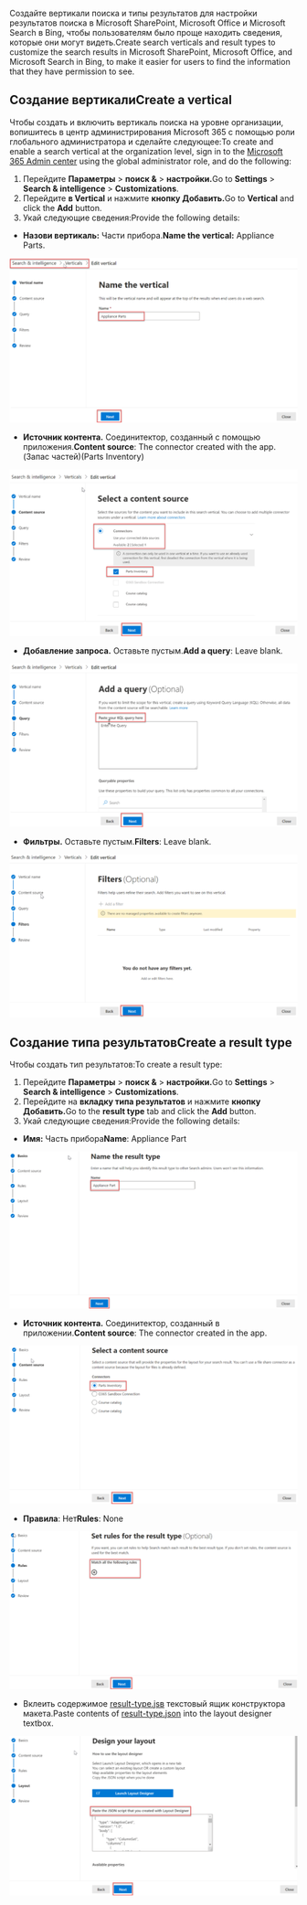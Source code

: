 <!-- markdownlint-disable MD002 MD025 MD041 -->

<span data-ttu-id="3cca9-101">Создайте вертикали поиска и типы результатов для настройки результатов поиска в Microsoft SharePoint, Microsoft Office и Microsoft Search в Bing, чтобы пользователям было проще находить сведения, которые они могут видеть.</span><span class="sxs-lookup"><span data-stu-id="3cca9-101">Create search verticals and result types to customize the search results in Microsoft SharePoint, Microsoft Office, and Microsoft Search in Bing, to make it easier for users to find the information that they have permission to see.</span></span>

## <a name="create-a-vertical"></a><span data-ttu-id="3cca9-102">Создание вертикали</span><span class="sxs-lookup"><span data-stu-id="3cca9-102">Create a vertical</span></span>

<span data-ttu-id="3cca9-103">Чтобы создать и включить вертикаль поиска на [](https://admin.microsoft.com/) уровне организации, вопишитесь в центр администрирования Microsoft 365 с помощью роли глобального администратора и сделайте следующее:</span><span class="sxs-lookup"><span data-stu-id="3cca9-103">To create and enable a search vertical at the organization level, sign in to the [Microsoft 365 Admin center](https://admin.microsoft.com/) using the global administrator role, and do the following:</span></span>

1. <span data-ttu-id="3cca9-104">Перейдите **Параметры**  >  **поиск &**  >  **настройки.**</span><span class="sxs-lookup"><span data-stu-id="3cca9-104">Go to **Settings** > **Search & intelligence** > **Customizations**.</span></span>
2. <span data-ttu-id="3cca9-105">Перейдите **в Vertical** и нажмите **кнопку Добавить.**</span><span class="sxs-lookup"><span data-stu-id="3cca9-105">Go to **Vertical** and click the **Add** button.</span></span>
3. <span data-ttu-id="3cca9-106">Укай следующие сведения:</span><span class="sxs-lookup"><span data-stu-id="3cca9-106">Provide the following details:</span></span>
  * <span data-ttu-id="3cca9-107">**Назови вертикаль:** Части прибора.</span><span class="sxs-lookup"><span data-stu-id="3cca9-107">**Name the vertical:** Appliance Parts.</span></span>

   ![Снимок экрана раздела "Имя вертикали"](images/connectors-images/build11.png)

  * <span data-ttu-id="3cca9-109">**Источник контента.** Соединитектор, созданный с помощью приложения.</span><span class="sxs-lookup"><span data-stu-id="3cca9-109">**Content source**: The connector created with the app.</span></span> <span data-ttu-id="3cca9-110">(Запас частей)</span><span class="sxs-lookup"><span data-stu-id="3cca9-110">(Parts Inventory)</span></span>

   ![Снимок экрана раздела "Источник контента"](images/connectors-images/build12.png)

  * <span data-ttu-id="3cca9-112">**Добавление запроса.** Оставьте пустым.</span><span class="sxs-lookup"><span data-stu-id="3cca9-112">**Add a query**: Leave blank.</span></span>

   ![Снимок экрана раздела "Добавление запроса"](images/connectors-images/build13.png)

  * <span data-ttu-id="3cca9-114">**Фильтры.** Оставьте пустым.</span><span class="sxs-lookup"><span data-stu-id="3cca9-114">**Filters**: Leave blank.</span></span>

   ![Снимок экрана раздела "Фильтры"](images/connectors-images/build14.png)

## <a name="create-a-result-type"></a><span data-ttu-id="3cca9-116">Создание типа результатов</span><span class="sxs-lookup"><span data-stu-id="3cca9-116">Create a result type</span></span>

<span data-ttu-id="3cca9-117">Чтобы создать тип результатов:</span><span class="sxs-lookup"><span data-stu-id="3cca9-117">To create a result type:</span></span>

1. <span data-ttu-id="3cca9-118">Перейдите **Параметры**  >  **поиск &**  >  **настройки.**</span><span class="sxs-lookup"><span data-stu-id="3cca9-118">Go to **Settings** > **Search & intelligence** > **Customizations**.</span></span>
2. <span data-ttu-id="3cca9-119">Перейдите на **вкладку типа результатов** и нажмите **кнопку Добавить.**</span><span class="sxs-lookup"><span data-stu-id="3cca9-119">Go to the **result type** tab and click the **Add** button.</span></span>
3. <span data-ttu-id="3cca9-120">Укай следующие сведения:</span><span class="sxs-lookup"><span data-stu-id="3cca9-120">Provide the following details:</span></span>

  * <span data-ttu-id="3cca9-121">**Имя:** Часть прибора</span><span class="sxs-lookup"><span data-stu-id="3cca9-121">**Name**: Appliance Part</span></span>

   ![Снимок экрана раздела "Имя типа результата"](images/connectors-images/build15.png)

  * <span data-ttu-id="3cca9-123">**Источник контента.** Соединитектор, созданный в приложении.</span><span class="sxs-lookup"><span data-stu-id="3cca9-123">**Content source**: The connector created in the app.</span></span>

   ![Снимок экрана раздела "Выбор источника контента"](images/connectors-images/build16.png)

  * <span data-ttu-id="3cca9-125">**Правила**: Нет</span><span class="sxs-lookup"><span data-stu-id="3cca9-125">**Rules**: None</span></span>

   ![Снимок экрана раздела "Набор правил"](images/connectors-images/build17.png)

  * <span data-ttu-id="3cca9-127">Вклеить содержимое [result-type.jsв](https://github.com/microsoftgraph/msgraph-search-connector-sample/blob/master/result-type.json) текстовый ящик конструктора макета.</span><span class="sxs-lookup"><span data-stu-id="3cca9-127">Paste contents of [result-type.json](https://github.com/microsoftgraph/msgraph-search-connector-sample/blob/master/result-type.json) into the layout designer textbox.</span></span>

   ![Снимок экрана раздела "Макет дизайна"](images/connectors-images/build18.png)
